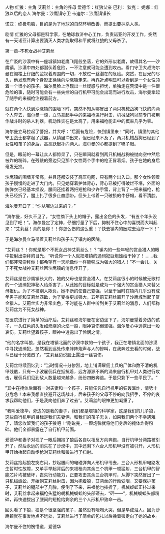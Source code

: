 人物
红狼：主角
艾莉丝：主角的养母
爱德华：红狼父亲
巴利：
狄克：
妮娜：红狼以后的恋人
海尔曼：沙鹰镇守卫
卡迪尔：沙鹰镇镇长

诺亚：终极电脑，目的是为了地球的自然环境改善，而提出要抹杀人类。



剧情
红狼的父母都是科学家，在地球救济中心工作，负责诺亚的开发工作，突然有一天诺亚计算出要消灭人类才能取得和平就将红狼的父母杀了。


第一章-不死女战神艾莉丝

在广袤的沙漠中有一座城镇如老鹰飞翔般坐落，它的外形似老鹰，故得其名——沙鹰镇，沙漠中四处都潜伏着危险，一不注意就可能会遭到攻击。看门守卫大叔海尔曼在阁楼上仔细的监视着周围的一切，不放过一丝潜在的危险。突然，在目光的尽头，他发现有两个身影正徐徐向沙鹰镇走来，再靠近点明显可以看到是一个女性领着一个很小的孩子。海尔曼脸上浮现出一丝疑惑与担忧，单独走在荒漠中是一件很危险的事，随时可能会有一些失控的自行机甲可能会出现而进行攻击，海尔曼拿起了随手的来福枪注视着前方。

就在两个人快到沙鹰镇的围墙下时，突然不知从哪冒出了两只机械战狗飞快的向两个人奔去，海尔曼一惊，立马拿起手中的来福枪进行射击，机械战狗以前专门被用作战斗时的杀人利器，机动性实在是太高了，用来福枪能击中的概率几乎为零。

海尔曼立马拉起了警报，并大呼：“后面有危险，快到镇里来！”同时，镇里的其他守卫战士都拿起了武器，从镇里冲出来，但已经来不及了，两只机械战狗已经到了女性和孩子的身后，高高跃起扑向两人。海尔曼的心都提到了嗓子眼。

但是，眼前的一幕让众人都惊呆了，只在瞬间就看到两只机械战狗被抛向空中然后被炸的粉碎。在残骸的旁边只见那个女性两个手中的枪正冒着烟。孩子在她的身后毫发无损。

沙鹰镇的围墙非常高，并且还都安装了高压电网，只有两个出入口。那个女性领着孩子慢慢的走进了大门内。只见她穿着护体背心，背心已被打得破烂不堪，外面的防弹衣已经基本损毁，腰间还挂着两把短枪和少许手雷，背上背了一把来福枪，枪头已经折了，腿上扎了很多止血绷带。但头上带着一只破损的牛仔帽，看不清脸。

海尔曼开口了：“你从哪边过来的？。” 

”海尔曼，好久不见了。“女性摘下头上的帽子，露出金色的头发，“有五个年头没见到了吧！”。海尔曼定了定神，仔细打量了下后，抑制不住心中的喜悦而大叫起来：“艾莉丝！真的是你！！你怎么伤的这么重！？快去镇内的医院去治疗一下！”

于是海尔曼立马带着艾莉丝和孩子去了镇内的医院。 

“艾莉丝？！你就是那个不死女战神艾莉丝么！？”镇内的一些年轻的赏金猎人的眼中投射出崇拜的目光，“听说你一个人就把塔镇的通缉犯巨炮蛙给干掉了！.......我们都非常崇拜你！都希望有一天能像你一样能够成为强大的猎人！”不一会儿，关于不死女战神艾莉丝回沙鹰镇的消息传开了。

艾莉丝是在沙鹰镇长大的，她的父母也是赏金猎人，在艾莉丝很小的时候被无歌村的一个通缉犯神秘人给杀害了，从此她的目标就是成为一个强大的赏金猎人来替父母报仇。为了不被别人欺负，她不断的使自己变强，以至于当时在镇内几乎没有成年男子能和艾莉丝匹敌，为了变得更加强大，五年前艾莉丝离开了沙鹰城当起了赏金猎人。艾莉丝实力非常出色，不时能在人群中听到关于艾莉丝的消息，人们都称艾莉丝为不死女战神。

在医院进行了简单的治疗后，艾莉丝和海尔曼在窗边坐下了，海尔曼望着旁边的孩子，一头红色的头发如燃烧的火焰一般，眼神哀伤但坚强。海尔曼心中透露出一股哀伤。艾莉丝望着孩子，眼神中透露出了怜悯之情。

“他的名字叫狼，是我在塔镇北面的沙漠中救的一个孩子，我正在塔镇北面的沙漠中寻找通缉犯，忽然看到远处传来阵阵炮声与人的惨叫，在我奔过去看的时候，战斗已经十分激烈了。“艾莉丝边说脸上露出一丝哀伤。

艾莉丝继续回忆到：”当时情况十分惨烈，地上铺满雇佣士兵的尸体和数不清的机甲残骸，只有一小波雇佣兵在抵抗着，远方源源不断的涌来自行机甲对人类进行攻击，雇佣兵们见到敌人数量越来越多，纷纷四散奔逃。于是只剩下一些平民了。“

”其中在掩体后面有一对夫妻和一个孩子，只能任凭自行机甲的狂轰滥炸，情势十分危急！本来我想直接避开这场战斗，后来孩子的父母不停的向我招手，不停的哀求我帮助他们，于是我向他们奔了过去”。艾莉丝的眼神更加凝重了。

“我叫爱德华，旁边的是我的妻子，我们都是塔镇的科学家，这是我们的儿子狼，这些自行机甲的目标是我们夫妻俩，和我们的孩子无关，如果我们两个不幸遇难了，请您收留我们的孩子狼吧！“刚说完，一颗炮弹就将他们身后的掩体炸得粉碎。他们全都暴露在了自行机甲前面。

爱德华和妻子对视了一眼后拥抱了狼后各自以相反方向奔跑，自行机甲分两路被引开了。然后永远的消失在了沙漠中，其中还剩下六台人形机甲没有被引开，人形机甲开始抬起自动步枪对艾莉丝和狼进行了扫射。

艾莉丝抱起狼左突右闪，抄起腰间的电磁弹向人形机甲甩去，三台人形机甲电路发生暂时性故障，又单手举起背后的来福枪向其余三个机甲一顿猛射，三台机甲的智能芯片均被破坏，丧失行动能力，正要攻击其余三台机甲时，从脚下突然冒出了一只机械蜈蚣，开始朝艾莉丝射击，因为抱着狼，艾莉丝的行动受限，又要保护孩子，艾莉丝的腿部中了几弹，便倒了下来，来福枪也摔折了，机械蜈蚣正扑过来时，艾莉丝拿起来福枪头猛的朝机械蜈蚣的头部砸去，“砰——”，机械蜈蚣头部粉碎，再快速拔出了腰间的短枪给剩余的三个人形机甲致命一击。

回头看了下狼，狼是个很坚强的孩子，虽然没有嚎啕大哭，但是早成泪人。因为沙鹰镇就在事发地点不远处，艾莉丝进行了简单的包扎以后挽着狼走向了她的故乡。

海尔曼不住的惋惜道，爱德华






